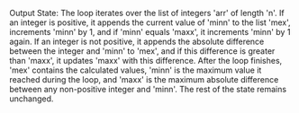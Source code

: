 Output State: The loop iterates over the list of integers 'arr' of length 'n'. If an integer is positive, it appends the current value of 'minn' to the list 'mex', increments 'minn' by 1, and if 'minn' equals 'maxx', it increments 'minn' by 1 again. If an integer is not positive, it appends the absolute difference between the integer and 'minn' to 'mex', and if this difference is greater than 'maxx', it updates 'maxx' with this difference. After the loop finishes, 'mex' contains the calculated values, 'minn' is the maximum value it reached during the loop, and 'maxx' is the maximum absolute difference between any non-positive integer and 'minn'. The rest of the state remains unchanged.